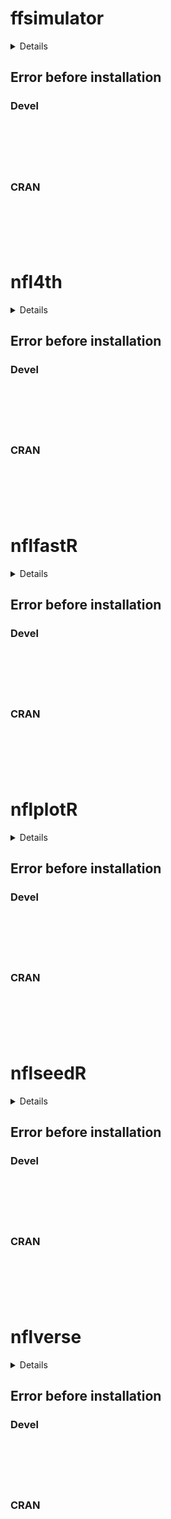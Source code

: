 # ffsimulator

<details>

* Version: 
* GitHub: https://github.com/nflverse/nflreadr
* Source code: NA
* Number of recursive dependencies: 0

</details>

## Error before installation

### Devel

```






```
### CRAN

```






```
# nfl4th

<details>

* Version: 
* GitHub: https://github.com/nflverse/nflreadr
* Source code: NA
* Number of recursive dependencies: 0

</details>

## Error before installation

### Devel

```






```
### CRAN

```






```
# nflfastR

<details>

* Version: 
* GitHub: https://github.com/nflverse/nflreadr
* Source code: NA
* Number of recursive dependencies: 0

</details>

## Error before installation

### Devel

```






```
### CRAN

```






```
# nflplotR

<details>

* Version: 
* GitHub: https://github.com/nflverse/nflreadr
* Source code: NA
* Number of recursive dependencies: 0

</details>

## Error before installation

### Devel

```






```
### CRAN

```






```
# nflseedR

<details>

* Version: 
* GitHub: https://github.com/nflverse/nflreadr
* Source code: NA
* Number of recursive dependencies: 0

</details>

## Error before installation

### Devel

```






```
### CRAN

```






```
# nflverse

<details>

* Version: 
* GitHub: https://github.com/nflverse/nflreadr
* Source code: NA
* Number of recursive dependencies: 0

</details>

## Error before installation

### Devel

```






```
### CRAN

```






```
